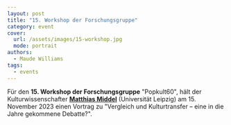 ```yaml
---
layout: post
title: "15. Workshop der Forschungsgruppe"
category: event
cover:
  url: /assets/images/15-workshop.jpg
  mode: portrait
authors:
  - Maude Williams
tags:
  - events
---
```


Für den **15. Workshop der Forschungsgruppe** "Popkult60", hält der Kulturwissenschafter [**Matthias Middel**](https://www.uni-leipzig.de/personenprofil/mitarbeiter/prof-dr-matthias-middell) (Universität Leipzig) am 15. November 2023 einen Vortrag zu "Vergleich und Kulturtransfer – eine in die Jahre gekommene Debatte?".

<!-- more -->
